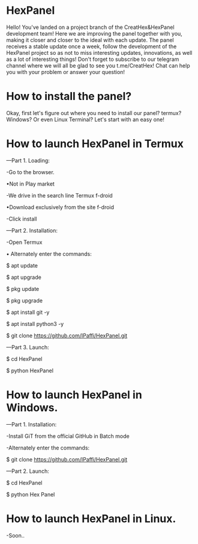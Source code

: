 # HexPanel
Hello!
You've landed on a project branch of the CreatHex&HexPanel development team!
Here we are improving the panel together with you, making it closer and closer to the ideal with each update.
The panel receives a stable update once a week, follow the development of the HexPanel project so as not to miss interesting updates, innovations, as well as a lot of interesting things!
Don't forget to subscribe to our telegram channel where we will all be glad to see you t.me/CreatHex! Chat can help you with your problem or answer your question!
# How to install the panel?
Okay, first let's figure out where you need to install our panel? termux? Windows? Or even Linux Terminal?
Let's start with an easy one!


# How to launch HexPanel in Termux
—Part 1. Loading:

-Go to the browser.

 •Not in Play market

-We drive in the search line Termux f-droid

 •Download exclusively from the site f-droid

-Click install



—Part 2. Installation:

-Open Termux

• Alternately enter the commands:

$ apt update

$ apt upgrade

$ pkg update

$ pkg upgrade

$ apt install git -y

$ apt install python3 -y

$ git clone https://github.com/IPaffi/HexPanel.git



—Part 3. Launch:

$ cd HexPanel

$ python HexPanel

# How to launch HexPanel in Windows.

—Part 1. Installation:

-Install GiT from the official GitHub in Batch mode

-Alternately enter the commands:

$ git clone https://github.com/IPaffi/HexPanel.git



—Part 2. Launch:

$ cd HexPanel

$ python Hex Panel

# How to launch HexPanel in Linux.
-Soon..
